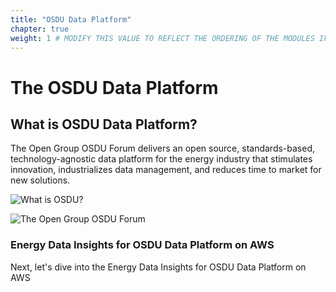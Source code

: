```yaml
---
title: "OSDU Data Platform"
chapter: true
weight: 1 # MODIFY THIS VALUE TO REFLECT THE ORDERING OF THE MODULES IF APPLICABLE
---
```


# The OSDU Data Platform

## What is OSDU Data Platform?

The Open Group OSDU Forum delivers an open source, standards-based, technology-agnostic data platform for the energy industry that stimulates innovation, industrializes data management, and reduces time to market for new solutions.

![What is OSDU?](/images/whatisosdu.png)

![The Open Group OSDU Forum](/images/osducommunity.png)

### Energy Data Insights for OSDU Data Platform on AWS
Next, let's dive into the Energy Data Insights for OSDU Data Platform on AWS


